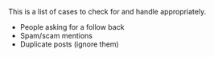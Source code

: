 This is a list of cases to check for and handle appropriately.

- People asking for a follow back
- Spam/scam mentions
- Duplicate posts (ignore them)